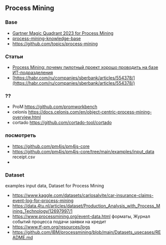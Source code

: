 
## Process Mining
### Base
- [Gartner Magic Quadrant 2023 for Process Mining](https://github.com/TheWoops/awesome-processmining)
- [process-mining-knowledge-base](https://github.com/lisenkovkv/process-mining-knowledge-base)
- https://github.com/topics/process-mining
### Статьи
- [Process Mining: почему пилотный проект хорошо проводить на базе ИТ-подразделения](https://habr.com/ru/companies/mvideo/articles/564770/)
- [https://habr.com/ru/companies/sberbank/articles/554378/](https://habr.com/ru/companies/sberbank/articles/554378/)
### ??
- ProM https://github.com/promworkbench
- celonis https://docs.celonis.com/en/object-centric-process-mining-overview.html
- cortado https://github.com/cortado-tool/cortado
### посмотреть
- https://github.com/pm4js/pm4js-core
- https://github.com/pm4js/pm4js-core/tree/main/examples/input_data receipt.csv
- 

### Dataset
examples input data, Dataset for Process Mining
- https://www.kaggle.com/datasets/carlosalvite/car-insurance-claims-event-log-for-process-mining
- https://data.4tu.nl/articles/dataset/Production_Analysis_with_Process_Mining_Technology/12697997/1
- https://www.processmining.org/event-data.html форматы, Журнал событий процесса подачи заявки на кредит 
- https://www.tf-pm.org/resources/logs
- https://github.com/IBM/processmining/blob/main/Datasets_usecases/README.md

